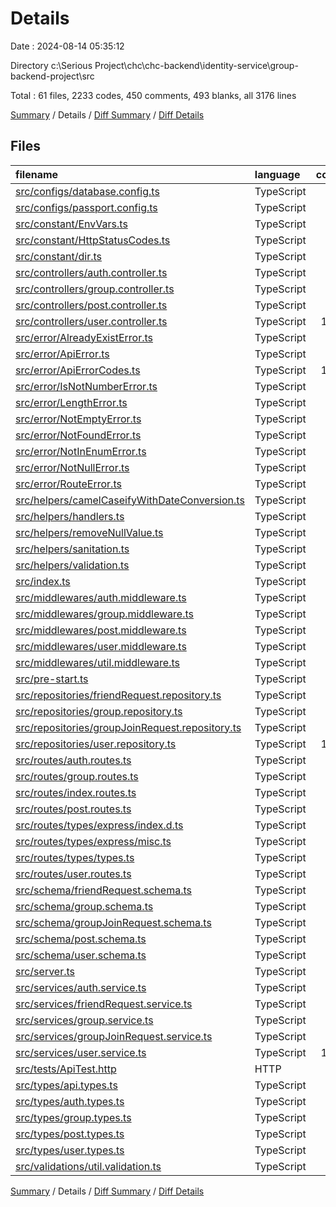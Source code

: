 # Details

Date : 2024-08-14 05:35:12

Directory c:\\Serious Project\\chc\\chc-backend\\identity-service\\group-backend-project\\src

Total : 61 files,  2233 codes, 450 comments, 493 blanks, all 3176 lines

[Summary](results.md) / Details / [Diff Summary](diff.md) / [Diff Details](diff-details.md)

## Files
| filename | language | code | comment | blank | total |
| :--- | :--- | ---: | ---: | ---: | ---: |
| [src/configs/database.config.ts](/src/configs/database.config.ts) | TypeScript | 29 | 0 | 6 | 35 |
| [src/configs/passport.config.ts](/src/configs/passport.config.ts) | TypeScript | 35 | 0 | 5 | 40 |
| [src/constant/EnvVars.ts](/src/constant/EnvVars.ts) | TypeScript | 25 | 5 | 2 | 32 |
| [src/constant/HttpStatusCodes.ts](/src/constant/HttpStatusCodes.ts) | TypeScript | 64 | 259 | 64 | 387 |
| [src/constant/dir.ts](/src/constant/dir.ts) | TypeScript | 2 | 0 | 2 | 4 |
| [src/controllers/auth.controller.ts](/src/controllers/auth.controller.ts) | TypeScript | 21 | 0 | 6 | 27 |
| [src/controllers/group.controller.ts](/src/controllers/group.controller.ts) | TypeScript | 77 | 0 | 9 | 86 |
| [src/controllers/post.controller.ts](/src/controllers/post.controller.ts) | TypeScript | 0 | 0 | 1 | 1 |
| [src/controllers/user.controller.ts](/src/controllers/user.controller.ts) | TypeScript | 138 | 0 | 24 | 162 |
| [src/error/AlreadyExistError.ts](/src/error/AlreadyExistError.ts) | TypeScript | 12 | 3 | 5 | 20 |
| [src/error/ApiError.ts](/src/error/ApiError.ts) | TypeScript | 8 | 3 | 3 | 14 |
| [src/error/ApiErrorCodes.ts](/src/error/ApiErrorCodes.ts) | TypeScript | 103 | 5 | 27 | 135 |
| [src/error/IsNotNumberError.ts](/src/error/IsNotNumberError.ts) | TypeScript | 12 | 3 | 3 | 18 |
| [src/error/LengthError.ts](/src/error/LengthError.ts) | TypeScript | 32 | 3 | 4 | 39 |
| [src/error/NotEmptyError.ts](/src/error/NotEmptyError.ts) | TypeScript | 12 | 15 | 7 | 34 |
| [src/error/NotFoundError.ts](/src/error/NotFoundError.ts) | TypeScript | 12 | 3 | 4 | 19 |
| [src/error/NotInEnumError.ts](/src/error/NotInEnumError.ts) | TypeScript | 13 | 0 | 4 | 17 |
| [src/error/NotNullError.ts](/src/error/NotNullError.ts) | TypeScript | 12 | 3 | 4 | 19 |
| [src/error/RouteError.ts](/src/error/RouteError.ts) | TypeScript | 9 | 4 | 5 | 18 |
| [src/helpers/camelCaseifyWithDateConversion.ts](/src/helpers/camelCaseifyWithDateConversion.ts) | TypeScript | 53 | 17 | 12 | 82 |
| [src/helpers/handlers.ts](/src/helpers/handlers.ts) | TypeScript | 10 | 0 | 2 | 12 |
| [src/helpers/removeNullValue.ts](/src/helpers/removeNullValue.ts) | TypeScript | 16 | 9 | 6 | 31 |
| [src/helpers/sanitation.ts](/src/helpers/sanitation.ts) | TypeScript | 0 | 1 | 1 | 2 |
| [src/helpers/validation.ts](/src/helpers/validation.ts) | TypeScript | 68 | 43 | 18 | 129 |
| [src/index.ts](/src/index.ts) | TypeScript | 6 | 2 | 3 | 11 |
| [src/middlewares/auth.middleware.ts](/src/middlewares/auth.middleware.ts) | TypeScript | 48 | 1 | 9 | 58 |
| [src/middlewares/group.middleware.ts](/src/middlewares/group.middleware.ts) | TypeScript | 52 | 0 | 4 | 56 |
| [src/middlewares/post.middleware.ts](/src/middlewares/post.middleware.ts) | TypeScript | 0 | 0 | 1 | 1 |
| [src/middlewares/user.middleware.ts](/src/middlewares/user.middleware.ts) | TypeScript | 67 | 1 | 6 | 74 |
| [src/middlewares/util.middleware.ts](/src/middlewares/util.middleware.ts) | TypeScript | 10 | 0 | 2 | 12 |
| [src/pre-start.ts](/src/pre-start.ts) | TypeScript | 0 | 8 | 3 | 11 |
| [src/repositories/friendRequest.repository.ts](/src/repositories/friendRequest.repository.ts) | TypeScript | 63 | 0 | 7 | 70 |
| [src/repositories/group.repository.ts](/src/repositories/group.repository.ts) | TypeScript | 47 | 0 | 8 | 55 |
| [src/repositories/groupJoinRequest.repository.ts](/src/repositories/groupJoinRequest.repository.ts) | TypeScript | 79 | 0 | 5 | 84 |
| [src/repositories/user.repository.ts](/src/repositories/user.repository.ts) | TypeScript | 101 | 8 | 19 | 128 |
| [src/routes/auth.routes.ts](/src/routes/auth.routes.ts) | TypeScript | 28 | 0 | 7 | 35 |
| [src/routes/group.routes.ts](/src/routes/group.routes.ts) | TypeScript | 52 | 0 | 10 | 62 |
| [src/routes/index.routes.ts](/src/routes/index.routes.ts) | TypeScript | 11 | 0 | 4 | 15 |
| [src/routes/post.routes.ts](/src/routes/post.routes.ts) | TypeScript | 3 | 0 | 3 | 6 |
| [src/routes/types/express/index.d.ts](/src/routes/types/express/index.d.ts) | TypeScript | 6 | 1 | 5 | 12 |
| [src/routes/types/express/misc.ts](/src/routes/types/express/misc.ts) | TypeScript | 7 | 1 | 5 | 13 |
| [src/routes/types/types.ts](/src/routes/types/types.ts) | TypeScript | 9 | 1 | 5 | 15 |
| [src/routes/user.routes.ts](/src/routes/user.routes.ts) | TypeScript | 79 | 1 | 16 | 96 |
| [src/schema/friendRequest.schema.ts](/src/schema/friendRequest.schema.ts) | TypeScript | 36 | 4 | 6 | 46 |
| [src/schema/group.schema.ts](/src/schema/group.schema.ts) | TypeScript | 48 | 5 | 7 | 60 |
| [src/schema/groupJoinRequest.schema.ts](/src/schema/groupJoinRequest.schema.ts) | TypeScript | 36 | 3 | 5 | 44 |
| [src/schema/post.schema.ts](/src/schema/post.schema.ts) | TypeScript | 53 | 3 | 7 | 63 |
| [src/schema/user.schema.ts](/src/schema/user.schema.ts) | TypeScript | 65 | 6 | 8 | 79 |
| [src/server.ts](/src/server.ts) | TypeScript | 52 | 12 | 20 | 84 |
| [src/services/auth.service.ts](/src/services/auth.service.ts) | TypeScript | 55 | 0 | 10 | 65 |
| [src/services/friendRequest.service.ts](/src/services/friendRequest.service.ts) | TypeScript | 83 | 8 | 15 | 106 |
| [src/services/group.service.ts](/src/services/group.service.ts) | TypeScript | 88 | 3 | 16 | 107 |
| [src/services/groupJoinRequest.service.ts](/src/services/groupJoinRequest.service.ts) | TypeScript | 86 | 5 | 14 | 105 |
| [src/services/user.service.ts](/src/services/user.service.ts) | TypeScript | 126 | 0 | 19 | 145 |
| [src/tests/ApiTest.http](/src/tests/ApiTest.http) | HTTP | 6 | 1 | 1 | 8 |
| [src/types/api.types.ts](/src/types/api.types.ts) | TypeScript | 12 | 0 | 3 | 15 |
| [src/types/auth.types.ts](/src/types/auth.types.ts) | TypeScript | 11 | 0 | 2 | 13 |
| [src/types/group.types.ts](/src/types/group.types.ts) | TypeScript | 21 | 0 | 6 | 27 |
| [src/types/post.types.ts](/src/types/post.types.ts) | TypeScript | 0 | 0 | 1 | 1 |
| [src/types/user.types.ts](/src/types/user.types.ts) | TypeScript | 24 | 0 | 6 | 30 |
| [src/validations/util.validation.ts](/src/validations/util.validation.ts) | TypeScript | 0 | 0 | 1 | 1 |

[Summary](results.md) / Details / [Diff Summary](diff.md) / [Diff Details](diff-details.md)